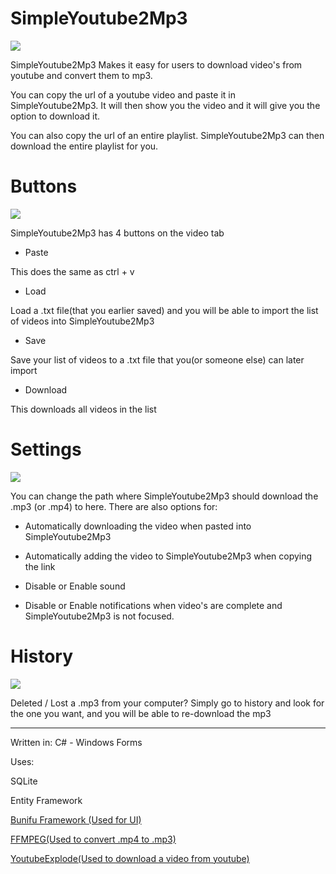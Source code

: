 # SimpleYoutube2Mp3
![](https://i.imgur.com/M2k0rt7.png)


SimpleYoutube2Mp3 Makes it easy for users to download video's from youtube and convert them to mp3.

You can copy the url of a youtube video and paste it in SimpleYoutube2Mp3. It will then show you the video and it will give you the option to download it.

You can also copy the url of an entire playlist. SimpleYoutube2Mp3 can then download the entire playlist for you.

# Buttons

![](https://i.imgur.com/bCUqw0b.png)

SimpleYoutube2Mp3 has 4 buttons on the video tab

- Paste

This does the same as ctrl + v
- Load

Load a .txt file(that you earlier saved) and you will be able to import the list of videos into SimpleYoutube2Mp3
- Save

Save your list of videos to a .txt file that you(or someone else) can later import
- Download

This downloads all videos in the list



# Settings
![](https://i.imgur.com/dwFc0vF.png)


You can change the path where SimpleYoutube2Mp3 should download the .mp3 (or .mp4) to here. There are also options for:

- Automatically downloading the video when pasted into SimpleYoutube2Mp3

- Automatically adding the video to SimpleYoutube2Mp3 when copying the link

- Disable or Enable sound

- Disable or Enable notifications when video's are complete and SimpleYoutube2Mp3 is not focused.


# History

![](https://i.imgur.com/VRaofr6.png)


Deleted / Lost a .mp3 from your computer? Simply go to history and look for the one you want, and you will be able to re-download the mp3

--------------------------------------------------------------------------------------------------------------------------------------

Written in: C# - Windows Forms

Uses: 

SQLite

Entity Framework

[Bunifu Framework (Used for UI)](https://devtools.bunifu.co.ke/)

[FFMPEG(Used to convert .mp4 to .mp3)](https://www.ffmpeg.org/)

[YoutubeExplode(Used to download a video from youtube)](https://github.com/Tyrrrz/YoutubeExplode)
